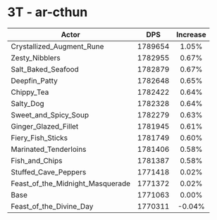 # 3T - ar-cthun
| Actor | DPS | Increase |
|---|:---:|:---:|
|Crystallized_Augment_Rune|1789654|1.05%|
|Zesty_Nibblers|1782955|0.67%|
|Salt_Baked_Seafood|1782879|0.67%|
|Deepfin_Patty|1782648|0.65%|
|Chippy_Tea|1782422|0.64%|
|Salty_Dog|1782328|0.64%|
|Sweet_and_Spicy_Soup|1782279|0.63%|
|Ginger_Glazed_Fillet|1781945|0.61%|
|Fiery_Fish_Sticks|1781749|0.60%|
|Marinated_Tenderloins|1781406|0.58%|
|Fish_and_Chips|1781387|0.58%|
|Stuffed_Cave_Peppers|1771418|0.02%|
|Feast_of_the_Midnight_Masquerade|1771372|0.02%|
|Base|1771063|0.00%|
|Feast_of_the_Divine_Day|1770311|-0.04%|
